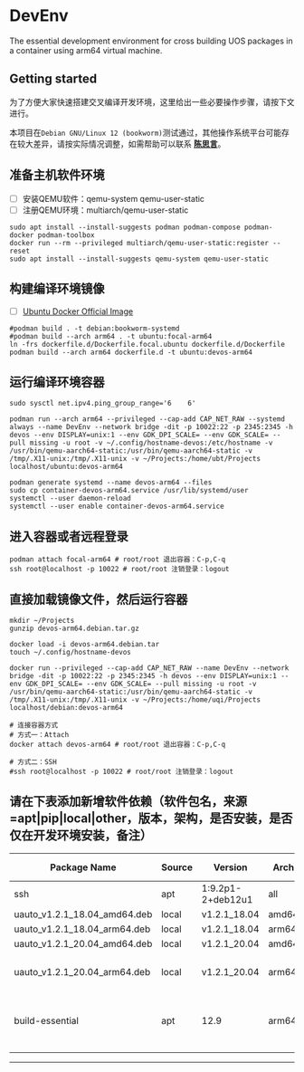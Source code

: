 # DevEnv

The essential development environment for cross building UOS  packages in a container using arm64 virtual machine.

## Getting started

为了方便大家快速搭建交叉编译开发环境，这里给出一些必要操作步骤，请按下文进行。

本项目在`Debian GNU/Linux 12 (bookworm)`测试通过，其他操作系统平台可能存在较大差异，请按实际情况调整，如需帮助可以联系 [**陈思言**](mailto:siyan.chen@uqirobot.com)。

## 准备主机软件环境

- [ ] 安装QEMU软件：qemu-system qemu-user-static
- [ ] 注册QEMU环境：multiarch/qemu-user-static

```
sudo apt install --install-suggests podman podman-compose podman-docker podman-toolbox
docker run --rm --privileged multiarch/qemu-user-static:register --reset
sudo apt install --install-suggests qemu-system qemu-user-static
```

## 构建编译环境镜像

- [ ] [Ubuntu Docker Official Image](https://hub.docker.com/_/ubuntu)

```
#podman build . -t debian:bookworm-systemd
#podman build --arch arm64 . -t ubuntu:focal-arm64
ln -frs dockerfile.d/Dockerfile.focal.ubuntu dockerfile.d/Dockerfile
podman build --arch arm64 dockerfile.d -t ubuntu:devos-arm64
```

## 运行编译环境容器

```
sudo sysctl net.ipv4.ping_group_range='6    6'

podman run --arch arm64 --privileged --cap-add CAP_NET_RAW --systemd always --name DevEnv --network bridge -dit -p 10022:22 -p 2345:2345 -h devos --env DISPLAY=unix:1 --env GDK_DPI_SCALE= --env GDK_SCALE= --pull missing -u root -v ~/.config/hostname-devos:/etc/hostname -v /usr/bin/qemu-aarch64-static:/usr/bin/qemu-aarch64-static -v /tmp/.X11-unix:/tmp/.X11-unix -v ~/Projects:/home/ubt/Projects localhost/ubuntu:devos-arm64

podman generate systemd --name devos-arm64 --files
sudo cp container-devos-arm64.service /usr/lib/systemd/user
systemctl --user daemon-reload
systemctl --user enable container-devos-arm64.service
```

## 进入容器或者远程登录

```
podman attach focal-arm64 # root/root 退出容器：C-p,C-q
ssh root@localhost -p 10022 # root/root 注销登录：logout
```

## 直接加载镜像文件，然后运行容器

```
mkdir ~/Projects
gunzip devos-arm64.debian.tar.gz

docker load -i devos-arm64.debian.tar
touch ~/.config/hostname-devos

docker run --privileged --cap-add CAP_NET_RAW --name DevEnv --network bridge -dit -p 10022:22 -p 2345:2345 -h devos --env DISPLAY=unix:1 --env GDK_DPI_SCALE= --env GDK_SCALE= --pull missing -u root -v /usr/bin/qemu-aarch64-static:/usr/bin/qemu-aarch64-static -v /tmp/.X11-unix:/tmp/.X11-unix -v ~/Projects:/home/uqi/Projects localhost/debian:devos-arm64

# 连接容器方式
# 方式一：Attach
docker attach devos-arm64 # root/root 退出容器：C-p,C-q

# 方式二：SSH
#ssh root@localhost -p 10022 # root/root 注销登录：logout
```

## 请在下表添加新增软件依赖（软件包名，来源=apt|pip|local|other，版本，架构，是否安装，是否仅在开发环境安装，备注）

| Package Name                 | Source | Version           | Arch  | Installed | Devel Only | Remark                |
|------------------------------|--------|-------------------|-------|-----------|------------|-----------------------|
| ssh                          | apt    | 1:9.2p1-2+deb12u1 | all   | Yes       | No         |                       |
| uauto_v1.2.1_18.04_amd64.deb | local  | v1.2.1_18.04      | amd64 | No        | No         |                       |
| uauto_v1.2.1_18.04_arm64.deb | local  | v1.2.1_18.04      | arm64 | No        | No         |                       |
| uauto_v1.2.1_20.04_amd64.deb | local  | v1.2.1_20.04      | amd64 | No        | No         |                       |
| uauto_v1.2.1_20.04_arm64.deb | local  | v1.2.1_20.04      | arm64 | Yes       | No         | 需要Debian 12版本     |
| build-essential              | apt    | 12.9              | arm64 | Yes       | Yes        | 已包含gcc, make等工具 |
|                              |        |                   |       |           |            |                       |

***
